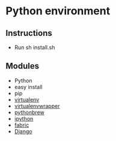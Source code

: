 # Python environment #
## Instructions ##
- Run sh install.sh

## Modules ###
- Python
- easy install
- pip
- [virtualenv](http://pypi.python.org/pypi/virtualenv)
- [virtualenvwrapper](http://pypi.python.org/pypi/virtualenvwrapper)
- [pythonbrew](http://pypi.python.org/pypi/pythonbrew/)
- [ipython](http://ipython.org/)
- [fabric](http://docs.fabfile.org/)
- [Django](https://www.djangoproject.com/)
